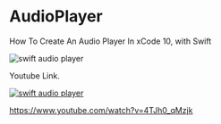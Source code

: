 # AudioPlayer
How To Create An Audio Player In xCode 10, with Swift 

![swift audio player](https://i.ibb.co/QpFwCzh/Screen-Shot-2018-12-08-at-23-49-38.png)

Youtube Link.

[![swift audio player](https://img.youtube.com/vi/4TJh0_qMzjk/0.jpg)](https://www.youtube.com/watch?v=4TJh0_qMzjk)

https://www.youtube.com/watch?v=4TJh0_qMzjk
